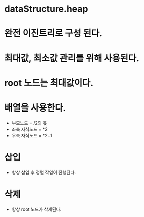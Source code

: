 # dataStructure.heap

# 완전 이진트리로 구성 된다.
# 최대값, 최소값 관리를 위해 사용된다.
# root 노드는 최대값이다.
# 배열을 사용한다.

- 부모노드 = /2의 몫
- 좌측 자식노드 = *2
- 우측 자식노드 = *2+1

# 삽입
- 항상 삽입 후 정렬 작업이 진행된다.

# 삭제
- 항상 root 노드가 삭제된다.
